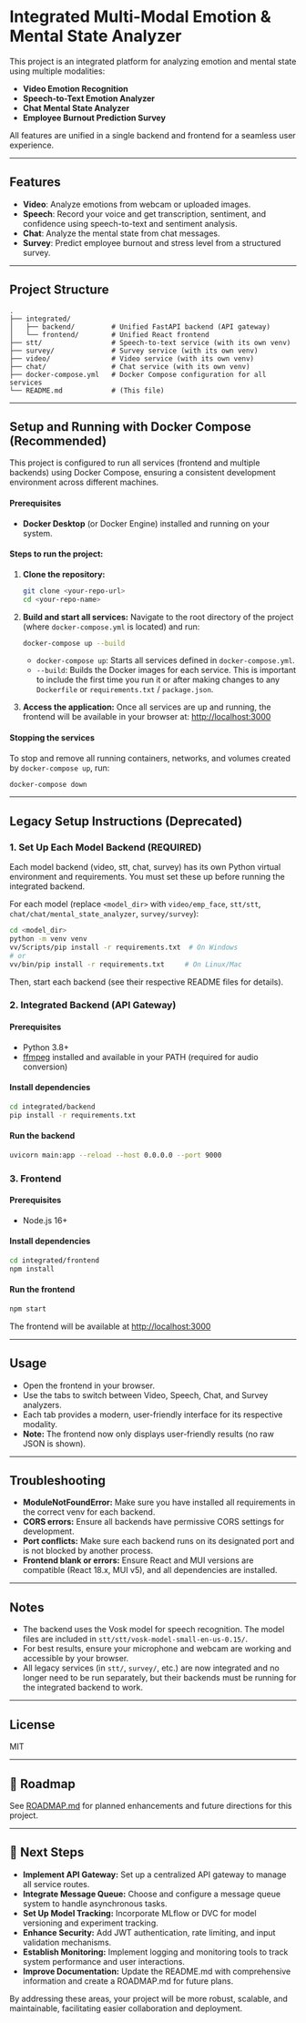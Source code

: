 # Integrated Multi-Modal Emotion & Mental State Analyzer

This project is an integrated platform for analyzing emotion and mental state using multiple modalities:
- **Video Emotion Recognition**
- **Speech-to-Text Emotion Analyzer**
- **Chat Mental State Analyzer**
- **Employee Burnout Prediction Survey**

All features are unified in a single backend and frontend for a seamless user experience.

---

## Features

- **Video**: Analyze emotions from webcam or uploaded images.
- **Speech**: Record your voice and get transcription, sentiment, and confidence using speech-to-text and sentiment analysis.
- **Chat**: Analyze the mental state from chat messages.
- **Survey**: Predict employee burnout and stress level from a structured survey.

---

## Project Structure

```
.
├── integrated/
│   ├── backend/         # Unified FastAPI backend (API gateway)
│   └── frontend/        # Unified React frontend
├── stt/                 # Speech-to-text service (with its own venv)
├── survey/              # Survey service (with its own venv)
├── video/               # Video service (with its own venv)
├── chat/                # Chat service (with its own venv)
├── docker-compose.yml   # Docker Compose configuration for all services
└── README.md            # (This file)
```

---

## Setup and Running with Docker Compose (Recommended)

This project is configured to run all services (frontend and multiple backends) using Docker Compose, ensuring a consistent development environment across different machines.

#### Prerequisites
- **Docker Desktop** (or Docker Engine) installed and running on your system.

#### Steps to run the project:

1.  **Clone the repository:**
    ```bash
    git clone <your-repo-url>
    cd <your-repo-name>
    ```

2.  **Build and start all services:**
    Navigate to the root directory of the project (where `docker-compose.yml` is located) and run:
    ```bash
    docker-compose up --build
    ```
    *   `docker-compose up`: Starts all services defined in `docker-compose.yml`.
    *   `--build`: Builds the Docker images for each service. This is important to include the first time you run it or after making changes to any `Dockerfile` or `requirements.txt` / `package.json`.

3.  **Access the application:**
    Once all services are up and running, the frontend will be available in your browser at:
    [http://localhost:3000](http://localhost:3000)

#### Stopping the services

To stop and remove all running containers, networks, and volumes created by `docker-compose up`, run:
```bash
docker-compose down
```

---

## Legacy Setup Instructions (Deprecated)

### 1. Set Up Each Model Backend (REQUIRED)
Each model backend (video, stt, chat, survey) has its own Python virtual environment and requirements. You must set these up before running the integrated backend.

For each model (replace `<model_dir>` with `video/emp_face`, `stt/stt`, `chat/chat/mental_state_analyzer`, `survey/survey`):

```bash
cd <model_dir>
python -m venv venv
vv/Scripts/pip install -r requirements.txt  # On Windows
# or
vv/bin/pip install -r requirements.txt     # On Linux/Mac
```

Then, start each backend (see their respective README files for details).

### 2. Integrated Backend (API Gateway)

#### Prerequisites
- Python 3.8+
- [ffmpeg](https://ffmpeg.org/download.html) installed and available in your PATH (required for audio conversion)

#### Install dependencies
```bash
cd integrated/backend
pip install -r requirements.txt
```

#### Run the backend
```bash
uvicorn main:app --reload --host 0.0.0.0 --port 9000
```

### 3. Frontend

#### Prerequisites
- Node.js 16+

#### Install dependencies
```bash
cd integrated/frontend
npm install
```

#### Run the frontend
```bash
npm start
```

The frontend will be available at [http://localhost:3000](http://localhost:3000)

---

## Usage

- Open the frontend in your browser.
- Use the tabs to switch between Video, Speech, Chat, and Survey analyzers.
- Each tab provides a modern, user-friendly interface for its respective modality.
- **Note:** The frontend now only displays user-friendly results (no raw JSON is shown).

---

## Troubleshooting
- **ModuleNotFoundError:** Make sure you have installed all requirements in the correct venv for each backend.
- **CORS errors:** Ensure all backends have permissive CORS settings for development.
- **Port conflicts:** Make sure each backend runs on its designated port and is not blocked by another process.
- **Frontend blank or errors:** Ensure React and MUI versions are compatible (React 18.x, MUI v5), and all dependencies are installed.

---

## Notes
- The backend uses the Vosk model for speech recognition. The model files are included in `stt/stt/vosk-model-small-en-us-0.15/`.
- For best results, ensure your microphone and webcam are working and accessible by your browser.
- All legacy services (in `stt/`, `survey/`, etc.) are now integrated and no longer need to be run separately, but their backends must be running for the integrated backend to work.

---

## License
MIT

---

## 🚀 Roadmap

See [ROADMAP.md](./ROADMAP.md) for planned enhancements and future directions for this project.

---

## 📌 Next Steps

- **Implement API Gateway:** Set up a centralized API gateway to manage all service routes.
- **Integrate Message Queue:** Choose and configure a message queue system to handle asynchronous tasks.
- **Set Up Model Tracking:** Incorporate MLflow or DVC for model versioning and experiment tracking.
- **Enhance Security:** Add JWT authentication, rate limiting, and input validation mechanisms.
- **Establish Monitoring:** Implement logging and monitoring tools to track system performance and user interactions.
- **Improve Documentation:** Update the README.md with comprehensive information and create a ROADMAP.md for future plans.

By addressing these areas, your project will be more robust, scalable, and maintainable, facilitating easier collaboration and deployment. 